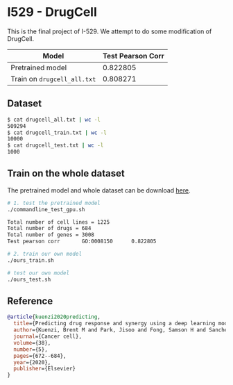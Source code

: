 <!--
 * @Date: 2022-04-30 16:20:28
 * @LastEditors: yuhhong
 * @LastEditTime: 2022-05-01 12:17:45
-->
# I529 - DrugCell

This is the final project of I-529. We attempt to do some modification of DrugCell. 

| Model                       | Test Pearson Corr |
|-----------------------------|-------------------|
| Pretrained model            | 0.822805          |
| Train on `drugcell_all.txt` | 0.808271          |

## Dataset

```bash
$ cat drugcell_all.txt | wc -l
509294
$ cat drugcell_train.txt | wc -l
10000
$ cat drugcell_test.txt | wc -l
1000
```

## Train on the whole dataset

The pretrained model and whole dataset can be download [here](http://drugcell.ucsd.edu/downloads).

```bash
# 1. test the pretrained model
./commandline_test_gpu.sh

Total number of cell lines = 1225
Total number of drugs = 684
Total number of genes = 3008
Test pearson corr       GO:0008150      0.822805

# 2. train our own model
./ours_train.sh

# test our own model
./ours_test.sh
```

## Reference

```bib
@article{kuenzi2020predicting,
  title={Predicting drug response and synergy using a deep learning model of human cancer cells},
  author={Kuenzi, Brent M and Park, Jisoo and Fong, Samson H and Sanchez, Kyle S and Lee, John and Kreisberg, Jason F and Ma, Jianzhu and Ideker, Trey},
  journal={Cancer cell},
  volume={38},
  number={5},
  pages={672--684},
  year={2020},
  publisher={Elsevier}
}
```